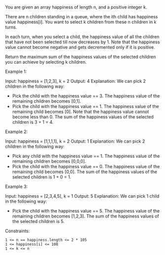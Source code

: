 You are given an array happiness of length n, and a positive integer k.

There are n children standing in a queue, where the ith child has happiness value happiness[i]. You want to select k children from these n children in k turns.

In each turn, when you select a child, the happiness value of all the children that have not been selected till now decreases by 1. Note that the happiness value cannot become negative and gets decremented only if it is positive.

Return the maximum sum of the happiness values of the selected children you can achieve by selecting k children.

Example 1:

Input: happiness = [1,2,3], k = 2
Output: 4
Explanation: We can pick 2 children in the following way:

- Pick the child with the happiness value == 3. The happiness value of the remaining children becomes [0,1].
- Pick the child with the happiness value == 1. The happiness value of the remaining child becomes [0]. Note that the happiness value cannot become less than 0.
  The sum of the happiness values of the selected children is 3 + 1 = 4.

Example 2:

Input: happiness = [1,1,1,1], k = 2
Output: 1
Explanation: We can pick 2 children in the following way:

- Pick any child with the happiness value == 1. The happiness value of the remaining children becomes [0,0,0].
- Pick the child with the happiness value == 0. The happiness value of the remaining child becomes [0,0].
  The sum of the happiness values of the selected children is 1 + 0 = 1.

Example 3:

Input: happiness = [2,3,4,5], k = 1
Output: 5
Explanation: We can pick 1 child in the following way:

- Pick the child with the happiness value == 5. The happiness value of the remaining children becomes [1,2,3].
  The sum of the happiness values of the selected children is 5.

Constraints:

    1 <= n == happiness.length <= 2 * 105
    1 <= happiness[i] <= 108
    1 <= k <= n
